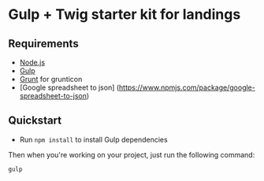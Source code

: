 # Gulp + Twig starter kit for landings

## Requirements

  * [Node.js](http://nodejs.org)
  * [Gulp](http://gulpjs.com/)
  * [Grunt](http://gruntjs.com/) for grunticon
  * [Google spreadsheet to json] (https://www.npmjs.com/package/google-spreadsheet-to-json)

## Quickstart

  * Run `npm install` to install Gulp dependencies

Then when you're working on your project, just run the following command:

```bash
gulp
```
